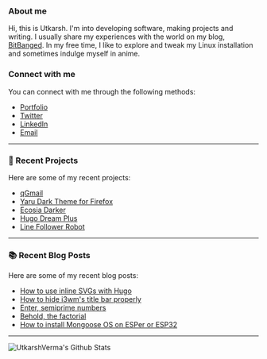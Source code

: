 ### About me
Hi, this is Utkarsh. I'm into developing software, making projects and writing. I usually share my experiences with the world on my blog, [BitBanged](https://bitbanged.com). In my free time, I like to explore and tweak my Linux installation and sometimes indulge myself in anime.

### Connect with me
You can connect with me through the following methods:
- [Portfolio](https://utkarshverma.github.io)
- [Twitter](https://twitter.com/UtkarshVerma_)
- [LinkedIn](https://linkedin.com/in/utkarshvermai)
- [Email](mailto:utkarshverma@protonmail.com)

---

### 📌 Recent Projects
Here are some of my recent projects:
<!-- PROJECTS:START -->
- [qGmail](https://bitbanged.com/authors/utkarsh/)
- [Yaru Dark Theme for Firefox](https://bitbanged.com/authors/utkarsh/)
- [Ecosia Darker](https://bitbanged.com/authors/utkarsh/)
- [Hugo Dream Plus](https://bitbanged.com/authors/utkarsh/)
- [Line Follower Robot](https://bitbanged.com/authors/utkarsh/)
<!-- PROJECTS:END -->

---

### 📚 Recent Blog Posts
Here are some of my recent blog posts:
<!-- BLOG-POSTS:START -->
- [How to use inline SVGs with Hugo](https://bitbanged.com/authors/utkarsh/)
- [How to hide i3wm's title bar properly](https://bitbanged.com/authors/utkarsh/)
- [Enter, semiprime numbers](https://bitbanged.com/authors/utkarsh/)
- [Behold, the factorial](https://bitbanged.com/authors/utkarsh/)
- [How to install Mongoose OS on ESPer or ESP32](https://bitbanged.com/authors/utkarsh/)
<!-- BLOG-POSTS:END -->

---

<img align="left" alt="UtkarshVerma's Github Stats" src="https://github-readme-stats.vercel.app/api?username=utkarshverma&show_icons=true&hide_border=true" />
